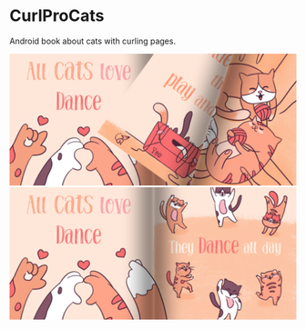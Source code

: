 # CurlProCats
Android book about cats with curling pages.

<img src="https://github.com/olegmedv/CurlProCats/blob/master/2020-09-17%2008-16-22.JPG">

<img src="https://github.com/olegmedv/CurlProCats/blob/master/2020-09-17%2008-16-32.JPG">
